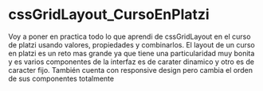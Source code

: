 # cssGridLayout_CursoEnPlatzi
Voy a poner en practica todo lo que aprendi de cssGridLayout en el curso de platzi usando valores, propiedades y combinarlos. El layout de un curso  en platzi es un reto mas grande ya que tiene una particularidad muy bonita y es varios componentes de la interfaz es de carater dinamico y otro es de caracter fijo. También cuenta con responsive design pero cambia el orden de sus componentes totalmente 
